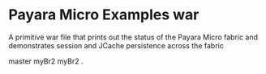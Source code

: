# Payara Micro Examples war

A primitive war file that prints out the status of the Payara Micro fabric and demonstrates session and JCache persistence across the fabric

master
myBr2
myBr2
.
